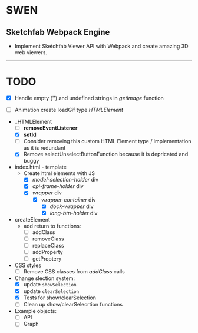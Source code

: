# SWEN

## Sketchfab Webpack Engine

* Implement Sketchfab Viewer API with Webpack and create amazing 3D web viewers.

---

# TODO
* [x] Handle empty ('') and undefined strings in *getImage* function 

* [ ] Animation create loadGif type _HTMLElement_

* _HTMLElement 
  * [ ] **removeEventListener**
  * [x] **setId**
  * [ ] Consider removing this custom HTML Element type / implementation as it is redundant
  * [x] Remove selectUnselectButtonFunction because it is depricated and buggy

* index.html - template
  * Create html elements with JS
    * [x] *model-selection-holder* div
    * [X] *api-frame-holder* div
    * [x] *wrapper* div
      * [x] *wrapper-container* div
        * [x] *dock-wrapper* div
        * [x] *lang-btn-holder* div

* createElement
  * add return to functions:
    * [ ] addClass
    * [ ] removeClass
    * [ ] replaceClass
    * [ ] addProperty
    * [ ] getProptery

* CSS styles
  * [ ] Remove CSS classes from *addClass* calls

* Change slection system:
    * [x] update ```showSelection```
    * [x] update ```clearSelection```
    * [x] Tests for show/clearSelection
    * [ ] Clean up show/clearSelecrtion functions

* Example objects:
  * [ ] API
  * [ ] Graph 
